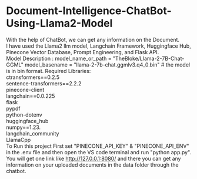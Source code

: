 # Document-Intelligence-ChatBot-Using-Llama2-Model
With the help of ChatBot, we can get any information on the Document.
<br>
I have used the Llama2 llm model, Langchain Framework, Huggingface Hub, Pinecone Vector Database, Prompt Engineering, and Flask API.
<br>
Model Description : model_name_or_path = "TheBloke/Llama-2-7B-Chat-GGML"
                    model_basename = "llama-2-7b-chat.ggmlv3.q4_0.bin" # the model is in bin format.
Required Libraries:
<br>
ctransformers==0.2.5
<br>
sentence-transformers==2.2.2
<br>
pinecone-client
<br>
langchain==0.0.225
<br>
flask
<br>
pypdf
<br>
python-dotenv
<br>
huggingface_hub
<br>
numpy==1.23.
<br>
langchain_community
<br>
LlamaCpp
<br>
To Run this project First set "PINECONE_API_KEY" & "PINECONE_API_ENV" in the .env file and then open the VS code terminal and run "python app.py".
You will get one link like http://127.0.0.1:8080/ and there you can get any information on your uploaded documents in the data folder through the chatbot.
